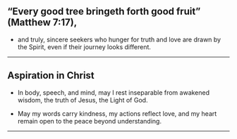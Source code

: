 ## “Every good tree bringeth forth good fruit” (Matthew 7:17), 
* and truly, sincere seekers who hunger for truth and love 
are drawn by the Spirit, even if their journey looks different.
---

## Aspiration in Christ

* In body, speech, and mind,
may I rest inseparable from awakened wisdom,
the truth of Jesus, the Light of God.

* May my words carry kindness,
my actions reflect love,
and my heart remain open
to the peace beyond understanding.
---
